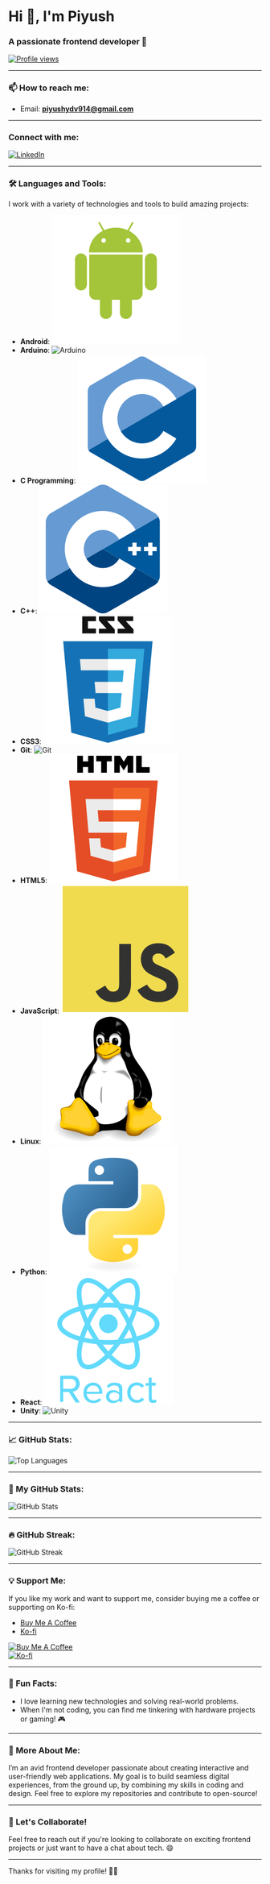 # Hi 👋, I'm Piyush
### A passionate frontend developer 🚀

[![Profile views](https://komarev.com/ghpvc/?username=piyushy111&label=Profile%20views&color=0e75b6&style=flat)](https://github.com/piyushy111)

---

### 📫 How to reach me:
- Email: **[piyushydv914@gmail.com](mailto:piyushydv914@gmail.com)**

---

### Connect with me:
[![LinkedIn](https://raw.githubusercontent.com/rahuldkjain/github-profile-readme-generator/master/src/images/icons/Social/linked-in-alt.svg)](https://linkedin.com/in/piyush.)

---

### 🛠️ Languages and Tools:

I work with a variety of technologies and tools to build amazing projects:

- **Android**: ![Android](https://raw.githubusercontent.com/devicons/devicon/master/icons/android/android-original-wordmark.svg)
- **Arduino**: ![Arduino](https://cdn.worldvectorlogo.com/logos/arduino-1.svg)
- **C Programming**: ![C](https://raw.githubusercontent.com/devicons/devicon/master/icons/c/c-original.svg)
- **C++**: ![C++](https://raw.githubusercontent.com/devicons/devicon/master/icons/cplusplus/cplusplus-original.svg)
- **CSS3**: ![CSS3](https://raw.githubusercontent.com/devicons/devicon/master/icons/css3/css3-original-wordmark.svg)
- **Git**: ![Git](https://www.vectorlogo.zone/logos/git-scm/git-scm-icon.svg)
- **HTML5**: ![HTML5](https://raw.githubusercontent.com/devicons/devicon/master/icons/html5/html5-original-wordmark.svg)
- **JavaScript**: ![JavaScript](https://raw.githubusercontent.com/devicons/devicon/master/icons/javascript/javascript-original.svg)
- **Linux**: ![Linux](https://raw.githubusercontent.com/devicons/devicon/master/icons/linux/linux-original.svg)
- **Python**: ![Python](https://raw.githubusercontent.com/devicons/devicon/master/icons/python/python-original.svg)
- **React**: ![React](https://raw.githubusercontent.com/devicons/devicon/master/icons/react/react-original-wordmark.svg)
- **Unity**: ![Unity](https://www.vectorlogo.zone/logos/unity3d/unity3d-icon.svg)

---

### 📈 GitHub Stats:

![Top Languages](https://github-readme-stats.vercel.app/api/top-langs?username=piyushy111&show_icons=true&locale=en&layout=compact)

---

### 🚀 My GitHub Stats:

![GitHub Stats](https://github-readme-stats.vercel.app/api?username=piyushy111&show_icons=true&locale=en)

---

### 🔥 GitHub Streak:

![GitHub Streak](https://github-readme-streak-stats.herokuapp.com/?user=piyushy111)

---

### 💡 Support Me:

If you like my work and want to support me, consider buying me a coffee or supporting on Ko-fi:

- [Buy Me A Coffee](https://www.buymeacoffee.com/Piyush)
- [Ko-fi](https://ko-fi.com/Piyush)

[![Buy Me A Coffee](https://cdn.buymeacoffee.com/buttons/v2/default-yellow.png)](https://www.buymeacoffee.com/Piyush)  
[![Ko-fi](https://cdn.ko-fi.com/cdn/kofi3.png?v=3)](https://ko-fi.com/Piyush)

---

### 🌱 Fun Facts:
- I love learning new technologies and solving real-world problems.
- When I'm not coding, you can find me tinkering with hardware projects or gaming! 🎮

---

### 📜 More About Me:
I’m an avid frontend developer passionate about creating interactive and user-friendly web applications. My goal is to build seamless digital experiences, from the ground up, by combining my skills in coding and design. Feel free to explore my repositories and contribute to open-source!

---

### 🎯 Let's Collaborate!
Feel free to reach out if you're looking to collaborate on exciting frontend projects or just want to have a chat about tech. 😄

---

Thanks for visiting my profile! 🙏✨
